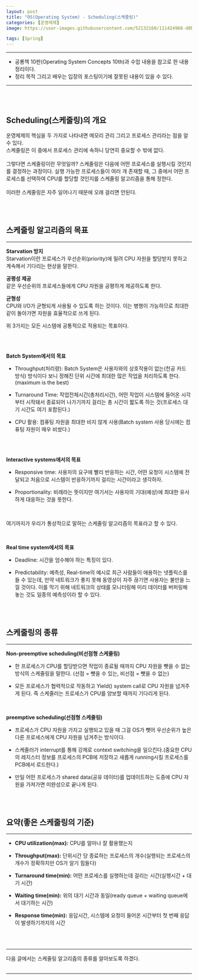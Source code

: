 ```yaml
---
layout: post
title: "OS(Operating System) - Scheduling(스케줄링)"
categories: [운영체제]
image: https://user-images.githubusercontent.com/52132160/111424968-d0bd1080-8735-11eb-9e1f-d00f6fe35243.png

tags: [Spring]
---
```


---

- 공룡책 10판(Operating System Concepts 10th)과 수업 내용을 참고로 한 내용 정리이다.
- 정리 목적 그리고 배우는 입장의 포스팅이기에 잘못된 내용이 있을 수 있다.
  <br>

---

<br><br>

## Scheduling(스케줄링)의 개요

운영체제의 핵심을 두 가지로 나타내면 메모리 관리 그리고 프로세스 관리라는 점을 알 수 있다. <br>
스케줄링은 이 중에서 프로세스 관리에 속하니 당연히 중요할 수 밖에 없다.
<br><br>
그렇다면 스케줄링이란 무엇일까? 스케줄링은 다음에 어떤 프로세스를 실행시킬 것인지를 결정하는 과정이다. 실행 가능한 프로세스들이 여러 개 존재할 때, 그 중에서 어떤 프로세스를 선택하여 CPU를 할당할 것인지를 스케줄링 알고리즘을 통해 정한다.
<br>
<br>
이러한 스케줄링은 자주 일어나기 때문에 오래 걸리면 안된다.

  <br>
  <br>

## 스케줄링 알고리즘의 목표

---

**Starvation 방지** <br>
Starvation이란 프로세스가 우선순위(priority)에 밀려 CPU 자원을 할당받지 못하고 계속해서 기다리는 현상을 말한다.

**공평성 제공** <br>
같은 우선순위의 프로세스들에게 CPU 자원을 공평하게 제공하도록 한다.
<br>

**균형성** <br>
CPU와 I/O가 균형되게 사용될 수 있도록 하는 것이다. 이는 병행이 가능하므로 최대한 같이 돌아가면 자원을 효율적으로 쓰게 된다.
<br>

위 3가지는 모든 시스템에 공통적으로 적용되는 목표이다.

<br><br>

**Batch System에서의 목표**

- Throughput(처리량): Batch System은 사용자와의 상호작용이 없는(천공 카드 방식) 방식이다 보니 정해진 단위 시간에 최대한 많은 작업을 처리하도록 한다.
  (maximum is the best)
  <br>

- Turnaround Time: 작업전체시간(총처리시간), 어떤 작업이 시스템에 들어온 시각부터 시작돼서 종료되어 나가기까지 걸리는 총 시간이 짧도록 하는 것(프로세스 대기 시간도 여기 포함된다.)

- CPU 활용: 컴퓨팅 자원을 최대한 비지 않게 사용(Batch system 사용 당시에는 컴퓨팅 자원이 매우 비쌌다.)

<br><br>

**Interactive systems에서의 목표**<br>

- Responsive time: 사용자의 요구에 빨리 반응하는 시간, 어떤 요청이 시스템에 전달되고 처음으로 시스템이 반응하기까지 걸리는 시간이라고 생각하자.

- Proportionality: 비례라는 뜻이지만 여기서는 사용자의 기대(예상)에 최대한 유사하게 대응하는 것을 뜻한다.

<br>

여기까지가 우리가 통상적으로 말하는 스케줄링 알고리즘의 목표라고 할 수 있다.

<br>

**Real time system에서의 목표**<br>

- Deadline: 시간을 엄수해야 하는 특징이 있다.
  <br>

- Predictability: 예측성, Real-time의 예시로 최근 사람들이 애용하는 넷플릭스를 들 수 있는데, 만약 네트워크가 좋지 못해 동영상이 자주 끊기면 사용자는 불만을 느낄 것이다. 이를 막기 위해 네트워크의 상태를 모니터링해 미리 데이터를 버퍼링해 놓는 것도 일종의 예측성이라 할 수 있다.

  <br>
  <br>

## 스케줄링의 종류

---

**Non-preemptive scheduling(비선점형 스케줄링)**<br>

- 한 프로세스가 CPU를 할당받으면 작업이 종료될 때까지 CPU 자원을 뺏을 수 없는 방식의 스케줄링을 말한다. (선점 = 뺏을 수 있는, 비선점 = 뺏을 수 없는)

- 모든 프로세스가 협력적으로 작동하고 Yield() system call로 CPU 자원을 넘겨주게 된다. 즉 스케줄러는 프로세스가 CPU를 양보할 때까지 기다리게 된다.

<br>

**preemptive scheduling(선점형 스케줄링)**<br>

- 프로세스가 CPU 자원을 가지고 실행되고 있을 때 그걸 OS가 뺏어 우선순위가 높은 다른 프로세스에게 CPU 자원을 넘겨주는 방식이다.

- 스케줄러가 interrupt를 통해 강제로 context switching을 일으킨다.(중요한 CPU의 레지스터 정보를 프로세스의 PCB에 저장하고 새롭게 running시킬 프로세스를 PCB에서 로드한다.)

- 만일 어떤 프로세스가 shared data(공유 데이터)를 업데이트하는 도중에 CPU 자원을 가져가면 미완성으로 끝나게 된다.

<br><br>

## 요약(좋은 스케줄링의 기준)

---

- **CPU utilization(max):** CPU를 얼마나 잘 활용했는지

- **Throughput(max):** 단위시간 당 종료하는 프로세스의 개수(실행되는 프로세스의 개수가 정확하지만 OS가 알기 힘들다)

- **Turnaround time(min):** 어떤 프로세스를 실행하는데 걸리는 시간(실행시간 + 대기 시간)

- **Waiting time(min):** 위의 대기 시간과 동일(ready queue + waiting queue에서 대기하는 시간)

- **Response time(min):** 응답시간, 시스템에 요청이 들어온 시간부터 첫 번째 응답이 발생하기까지의 시간

<br>
<br>

---

다음 글에서는 스케줄링 알고리즘의 종류를 알아보도록 하겠다.
<br>
<br>

---
